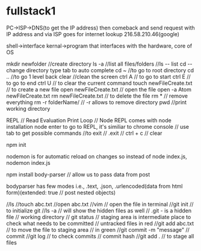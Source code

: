 # fullstack1
PC->ISP->DNS(to get the IP address) then comeback and send request with IP address and via ISP goes for internet lookup
216.58.210.46(google)

shell->interface
kernal->program that interfaces with the hardware, core of OS

mkdir newfolder //create directory
ls -a //list all files/folders //ls -- list
cd -- change directory  type tab to auto complete
cd ~ //to go to root directory
cd .. //to go 1 level back
clear //clean the screen
ctrl A // to go to start
ctrl E // to go to end
ctrl U // to clear the current command
touch newFileCreate.txt // to create a new file
open newFileCreate.txt // open the file
open -a Atom newFileCreate.txt
rm newFileCreate.txt // to delete the file
rm * // remove everything
rm -r folderName/ // -r allows to remove directory
pwd //print working directory

REPL // Read Evaluation Print Loop // Node REPL comes with node installation
node enter to go to REPL, it's similiar to chrome console // use tab to get possible commands
//to exit // .exit // ctrl + c // clear 

npm init

nodemon is for automatic reload on changes so instead of node index.js, nodemon index.js

npm install body-parser // allow us to pass data from post

bodyparser has few modes i.e., .text, .json, .urlencoded(data from html form)(extended: true // post nested objects)

//ls
//touch abc.txt
//open abc.txt
//vim // open the file in terminal
//git init // to initialize git
//ls -a // will show the hidden files as well // .git - is a hidden file // working directory
// git status // staging area is intermediate place to check what needs to be committed // untracked files in red
//git add abc.txt // to move the file to staging area // in green
//git commit -m "message" // commit
//git log // to check commits // commit hash
//git add . // to stage all files 